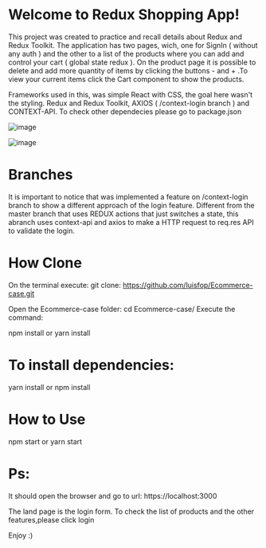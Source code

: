 # Welcome to Redux Shopping App!

This project was created to practice and recall details about Redux and Redux Toolkit. The application has two pages, wich, one for SignIn ( without any auth ) and the other to a list of the products where you can add and control your cart ( global state redux ). On the product page it is possible to delete and add more quantity of items by clicking the buttons - and + .To view your current items click the Cart component to show the products. 

Frameworks used in this, was simple React with CSS, the goal here wasn't the styling. Redux and Redux Toolkit, AXIOS ( /context-login branch ) and CONTEXT-API. To check other dependecies please go to package.json

![image](https://user-images.githubusercontent.com/42620311/190668421-bd8bdea7-549a-4c8b-aba1-5aad97a124b4.png)



![image](https://user-images.githubusercontent.com/42620311/190670261-a14d7e6e-92eb-414a-9cc8-b9111ca63162.png)

# Branches 

It is important to notice that was implemented a feature on /context-login branch to show a different approach of the login feature. Different from the master branch that uses REDUX actions that just switches a state, this abranch uses context-api and axios to make a HTTP request to req.res API to validate the login.

# How Clone

On the terminal execute:
git clone: https://github.com/luisfop/Ecommerce-case.git

Open the Ecommerce-case folder:
cd Ecommerce-case/
Execute the command:

npm install
or
yarn install

# To install dependencies:
yarn install
or
npm install

# How to Use

npm start
or
yarn start


# Ps:
It should open the browser and go to url: https://localhost:3000

The land page is the login form. To check the list of products and the other features,please click login

Enjoy :)
